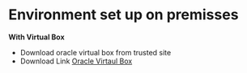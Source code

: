 # Environment set up on premisses 
**With Virtual Box**
- Download oracle virtual box from trusted site
- Download Link [ Oracle Virtaul Box](https://www.virtualbox.org/wiki/Downloads)
